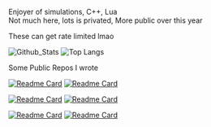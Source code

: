 <p>
  Enjoyer of simulations, C++, Lua<br>
  Not much here, lots is privated, More public over this year<br>
</p>
These can get rate limited lmao

![Github_Stats](https://github-readme-stats.vercel.app/api?username=shanopow&theme=gruvbox)
![Top Langs](https://github-readme-stats.vercel.app/api/top-langs/?username=shanopow&theme=gruvbox)

Some Public Repos I wrote

[![Readme Card](https://github-readme-stats.vercel.app/api/pin/?username=shanopow&repo=fall_clone&theme=gruvbox)](https://github.com/shanopow/fall_clone)
[![Readme Card](https://github-readme-stats.vercel.app/api/pin/?username=shanopow&repo=victoria_crazy&theme=gruvbox)](https://github.com/shanopow/victoria_crazy)

[![Readme Card](https://github-readme-stats.vercel.app/api/pin/?username=shanopow&repo=vic_crazy2&theme=gruvbox)](https://github.com/shanopow/vic_crazy2)
[![Readme Card](https://github-readme-stats.vercel.app/api/pin/?username=shanopow&repo=fighter_exp&theme=gruvbox)](https://github.com/shanopow/fighter_exp)

[![Readme Card](https://github-readme-stats.vercel.app/api/pin/?username=shanopow&repo=pizza_web_app&theme=gruvbox)](https://github.com/shanopow/pizza_web_app)
[![Readme Card](https://github-readme-stats.vercel.app/api/pin/?username=shanopow&repo=WebWatch&theme=gruvbox)](https://github.com/shanopow/WebWatch)
